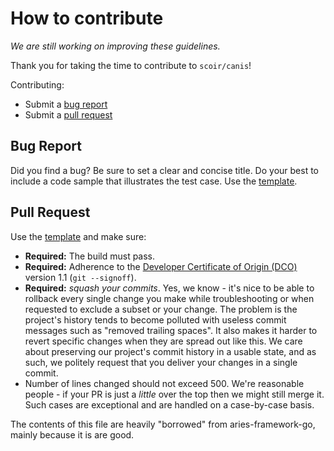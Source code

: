 # How to contribute

*We are still working on improving these guidelines.*

Thank you for taking the time to contribute to `scoir/canis`!

Contributing:
* Submit a [bug report](#bug-report)
* Submit a [pull request](#pull-request)

## Bug Report

Did you find a bug? Be sure to set a clear and concise title. Do your best to
include a code sample that illustrates the test case. Use the
[template](ISSUE_TEMPLATE.md).

## Pull Request

Use the [template](PULL_REQUEST_TEMPLATE.md) and make sure:

* **Required:** The build must pass. 
* **Required:** Adherence to the  [Developer Certificate of Origin
(DCO)](https://developercertificate.org/) version 1.1 (`git --signoff`).
* **Required:** *squash your commits*. Yes, we know - it's nice to be able to
rollback every single change you make while troubleshooting or when requested to
exclude a subset or your change. The problem is the project's history tends to
become polluted with useless commit messages such as "removed trailing spaces".
It also makes it harder to revert specific changes when they are spread out like
this. We care about preserving our project's commit history in a usable state,
and as such, we politely request that you deliver your changes in a single
commit.
* Number of lines changed should not exceed 500. We're reasonable people - if
your PR is just a *little* over the top then we might still merge it. Such cases
are exceptional and are handled on a case-by-case basis.

The contents of this file are heavily "borrowed" from  aries-framework-go, mainly because it is are good.